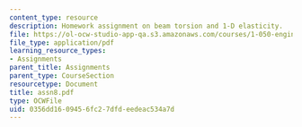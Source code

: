 ```yaml
---
content_type: resource
description: Homework assignment on beam torsion and 1-D elasticity.
file: https://ol-ocw-studio-app-qa.s3.amazonaws.com/courses/1-050-engineering-mechanics-i-fall-2007/0356dd1609456fc27dfdeedeac534a7d_assn8.pdf
file_type: application/pdf
learning_resource_types:
- Assignments
parent_title: Assignments
parent_type: CourseSection
resourcetype: Document
title: assn8.pdf
type: OCWFile
uid: 0356dd16-0945-6fc2-7dfd-eedeac534a7d
---
```


